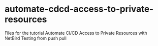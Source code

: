 # automate-cdcd-access-to-private-resources
Files for the tutorial Automate CI/CD Access to Private Resources with NetBird
Testing from push pull
